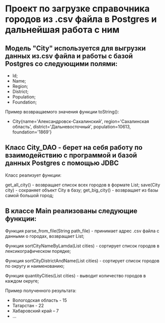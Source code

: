 # Проект по загрузке справочника городов из .csv файла в Postgres и дальнейшая работа с ним

## Модель "City" используется для выгрузки данных из.csv файла и работы с базой Postgres со следующими полями:

- Id;
- Name;
- Region;
- District;
- Population;
- Foundation;

Пример возвращаемого значения функции toString(): 
- City{name='Александровск-Сахалинский', region='Сахалинская область', district='Дальневосточный', population=10613, foundation='1869'}


## Класс City_DAO - берет на себя работу по взаимодействию с программой и базой данных Postgres с помощью JDBC

Класс реализует функции:

get_all_city() - возвращает список всех городов в формате List<City>;
save(City city) - сохраняет объект City в базу;
get_big_city() - возвращает из базы самой большой город;


## В классе Main реализованы следующие функции:

Функция parse_from_file(String path_file) - принимает адрес .csv файла с данными о городах, возвращает List<City>; 

Функция sortCityNameByLamda(List<City> cities) - сортирует список городов в лексикографическом порядке;

Функция sortCityDistrictAndName(List<City> cities) - сортирует список городов по округу и наименованию;

Функция quantityCities(List<City> cities) - выводит количество городов в каждом округе;

Пример полученного результата:
- Вологодская область - 15
- Татарстан - 22
- Хабаровский край – 7
- … 